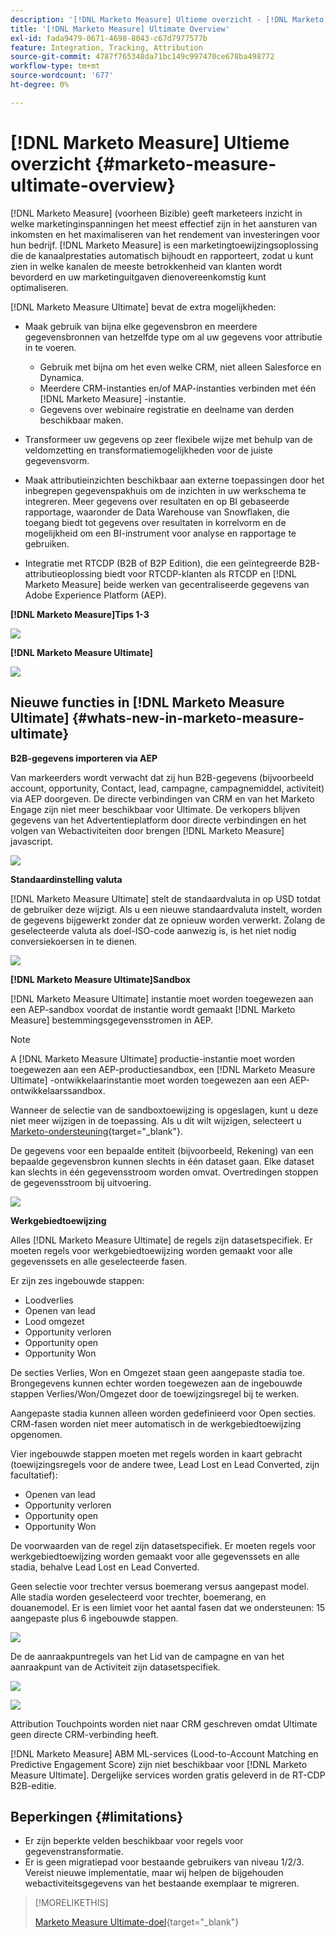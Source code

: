```yaml
---
description: '[!DNL Marketo Measure] Ultieme overzicht - [!DNL Marketo Measure]'
title: '[!DNL Marketo Measure] Ultimate Overview'
exl-id: fada9479-0671-4698-8043-c67d7977577b
feature: Integration, Tracking, Attribution
source-git-commit: 4787f765348da71bc149c997470ce678ba498772
workflow-type: tm+mt
source-wordcount: '677'
ht-degree: 0%

---
```


# [!DNL Marketo Measure] Ultieme overzicht {#marketo-measure-ultimate-overview}

[!DNL Marketo Measure] (voorheen Bizible) geeft marketeers inzicht in welke marketinginspanningen het meest effectief zijn in het aansturen van inkomsten en het maximaliseren van het rendement van investeringen voor hun bedrijf. [!DNL Marketo Measure] is een marketingtoewijzingsoplossing die de kanaalprestaties automatisch bijhoudt en rapporteert, zodat u kunt zien in welke kanalen de meeste betrokkenheid van klanten wordt bevorderd en uw marketinguitgaven dienovereenkomstig kunt optimaliseren.

[!DNL Marketo Measure Ultimate] bevat de extra mogelijkheden:

* Maak gebruik van bijna elke gegevensbron en meerdere gegevensbronnen van hetzelfde type om al uw gegevens voor attributie in te voeren.
   * Gebruik met bijna om het even welke CRM, niet alleen Salesforce en Dynamica.
   * Meerdere CRM-instanties en/of MAP-instanties verbinden met één [!DNL Marketo Measure] -instantie.
   * Gegevens over webinaire registratie en deelname van derden beschikbaar maken.

* Transformeer uw gegevens op zeer flexibele wijze met behulp van de veldomzetting en transformatiemogelijkheden voor de juiste gegevensvorm.

* Maak attributieinzichten beschikbaar aan externe toepassingen door het inbegrepen gegevenspakhuis om de inzichten in uw werkschema te integreren. Meer gegevens over resultaten en op BI gebaseerde rapportage, waaronder de Data Warehouse van Snowflaken, die toegang biedt tot gegevens over resultaten in korrelvorm en de mogelijkheid om een BI-instrument voor analyse en rapportage te gebruiken.

* Integratie met RTCDP (B2B of B2P Edition), die een geïntegreerde B2B-attributieoplossing biedt voor RTCDP-klanten als RTCDP en [!DNL Marketo Measure] beide werken van gecentraliseerde gegevens van Adobe Experience Platform (AEP).

**[!DNL Marketo Measure]Tips 1-3**

![](assets/marketo-measure-ultimate-overview-1.png)

**[!DNL Marketo Measure Ultimate]**

![](assets/marketo-measure-ultimate-overview-2.png)

## Nieuwe functies in [!DNL Marketo Measure Ultimate] {#whats-new-in-marketo-measure-ultimate}

**B2B-gegevens importeren via AEP**

Van markeerders wordt verwacht dat zij hun B2B-gegevens (bijvoorbeeld account, opportunity, Contact, lead, campagne, campagnemiddel, activiteit) via AEP doorgeven. De directe verbindingen van CRM en van het Marketo Engage zijn niet meer beschikbaar voor Ultimate. De verkopers blijven gegevens van het Advertentieplatform door directe verbindingen en het volgen van Webactiviteiten door brengen [!DNL Marketo Measure] javascript.

![](assets/marketo-measure-ultimate-overview-3.png)

**Standaardinstelling valuta**

[!DNL Marketo Measure Ultimate] stelt de standaardvaluta in op USD totdat de gebruiker deze wijzigt. Als u een nieuwe standaardvaluta instelt, worden de gegevens bijgewerkt zonder dat ze opnieuw worden verwerkt. Zolang de geselecteerde valuta als doel-ISO-code aanwezig is, is het niet nodig conversiekoersen in te dienen.

![](assets/marketo-measure-ultimate-overview-4.png)

**[!DNL Marketo Measure Ultimate]Sandbox**

[!DNL Marketo Measure Ultimate] instantie moet worden toegewezen aan een AEP-sandbox voordat de instantie wordt gemaakt [!DNL Marketo Measure] bestemmingsgegevensstromen in AEP.

>[!NOTE]
>
>A [!DNL Marketo Measure Ultimate] productie-instantie moet worden toegewezen aan een AEP-productiesandbox, een [!DNL Marketo Measure Ultimate] -ontwikkelaarinstantie moet worden toegewezen aan een AEP-ontwikkelaarssandbox.

Wanneer de selectie van de sandboxtoewijzing is opgeslagen, kunt u deze niet meer wijzigen in de toepassing. Als u dit wilt wijzigen, selecteert u [Marketo-ondersteuning](https://nation.marketo.com/t5/support/ct-p/Support){target="_blank"}.

De gegevens voor een bepaalde entiteit (bijvoorbeeld, Rekening) van een bepaalde gegevensbron kunnen slechts in één dataset gaan. Elke dataset kan slechts in één gegevensstroom worden omvat. Overtredingen stoppen de gegevensstroom bij uitvoering.

![](assets/marketo-measure-ultimate-overview-5.png)

**Werkgebiedtoewijzing**

Alles [!DNL Marketo Measure Ultimate] de regels zijn datasetspecifiek. Er moeten regels voor werkgebiedtoewijzing worden gemaakt voor alle gegevenssets en alle geselecteerde fasen.

Er zijn zes ingebouwde stappen:

* Loodverlies
* Openen van lead
* Lood omgezet
* Opportunity verloren
* Opportunity open
* Opportunity Won

De secties Verlies, Won en Omgezet staan geen aangepaste stadia toe. Brongegevens kunnen echter worden toegewezen aan de ingebouwde stappen Verlies/Won/Omgezet door de toewijzingsregel bij te werken.

Aangepaste stadia kunnen alleen worden gedefinieerd voor Open secties.
CRM-fasen worden niet meer automatisch in de werkgebiedtoewijzing opgenomen.

Vier ingebouwde stappen moeten met regels worden in kaart gebracht (toewijzingsregels voor de andere twee, Lead Lost en Lead Converted, zijn facultatief):

* Openen van lead
* Opportunity verloren
* Opportunity open
* Opportunity Won

De voorwaarden van de regel zijn datasetspecifiek. Er moeten regels voor werkgebiedtoewijzing worden gemaakt voor alle gegevenssets en alle stadia, behalve Lead Lost en Lead Converted.

Geen selectie voor trechter versus boemerang versus aangepast model. Alle stadia worden geselecteerd voor trechter, boemerang, en douanemodel. Er is een limiet voor het aantal fasen dat we ondersteunen: 15 aangepaste plus 6 ingebouwde stappen.

![](assets/marketo-measure-ultimate-overview-6.png)

De de aanraakpuntregels van het Lid van de campagne en van het aanraakpunt van de Activiteit zijn datasetspecifiek.

![](assets/marketo-measure-ultimate-overview-7.png)

![](assets/marketo-measure-ultimate-overview-8.png)

Attribution Touchpoints worden niet naar CRM geschreven omdat Ultimate geen directe CRM-verbinding heeft.

[!DNL Marketo Measure] ABM ML-services (Lood-to-Account Matching en Predictive Engagement Score) zijn niet beschikbaar voor [!DNL Marketo Measure Ultimate]. Dergelijke services worden gratis geleverd in de RT-CDP B2B-editie.

## Beperkingen {#limitations}

* Er zijn beperkte velden beschikbaar voor regels voor gegevenstransformatie.
* Er is geen migratiepad voor bestaande gebruikers van niveau 1/2/3. Vereist nieuwe implementatie, maar wij helpen de bijgehouden webactiviteitsgegevens van het bestaande exemplaar te migreren.

>[!MORELIKETHIS]
>
>[Marketo Measure Ultimate-doel](https://experienceleague.adobe.com/docs/experience-platform/destinations/catalog/adobe/marketo-measure-ultimate.html?lang=en){target="_blank"}
